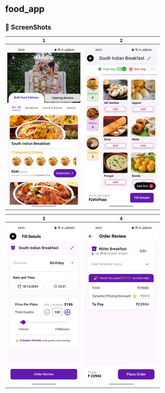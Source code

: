 # food_app

## 📸 ScreenShots

| 1 | 2|
|------|-------|
|<img src="https://github.com/Raikant59/CraftMyPlate---Assignment/blob/main/IMG-20241218-WA0017.jpg" width="400">|<img src="https://github.com/Raikant59/CraftMyPlate---Assignment/blob/main/IMG-20241218-WA0018.jpg" width="400">|

| 3 | 4|
|------|-------|
|<img src="https://github.com/Raikant59/CraftMyPlate---Assignment/blob/main/IMG-20241218-WA0020.jpg" width="400">|<img src="https://github.com/Raikant59/CraftMyPlate---Assignment/blob/main/IMG-20241218-WA0019.jpg" width="400">|

